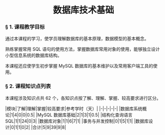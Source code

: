 # <center>数据库技术基础</center>

### &sect; 1. 课程教学目标

通过本课程的学习，使学员理解数据库的基本原理，数据模型的基本概念。

熟练掌握常用 SQL 语句的使用方法，掌握数据库常用对象的使用，能够独立设计小型信息系统的数据库结构。

本课程还应使学生初步掌握 MySQL 数据库的基本维护以及常用客户端工具的使用。


### &sect; 2. 课程知识点列表

本课程涉及知识点共 62 个，各知识点按了解、理解、掌握、较高要求进行区分。

|模块|了解|理解|掌握|较高要求|参考学时（天）|
|-|-|-|-|-|
|数据库系统概论|1|4|0|0|0.5|
|MySQL 数据库基础|2|1|3|1|0.5|
|结构化查询语言 SQL|1|1|24|0|3|
|数据库对象|1|1|6|7|1|
|事务与并发控制|0|1|5|1|1|
|数据库设计|0|1|1|0|2|
|合计|5|9|39|9|8|



